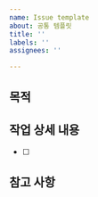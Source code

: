 ```yaml
---
name: Issue template
about: 공통 템플릿
title: ''
labels: ''
assignees: ''

---
```


## 목적
>

## 작업 상세 내용
- [ ]

## 참고 사항
